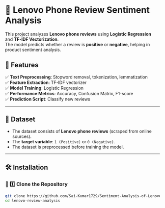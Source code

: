 # 📱 Lenovo Phone Review Sentiment Analysis  
This project analyzes **Lenovo phone reviews** using **Logistic Regression** and **TF-IDF Vectorization**.  
The model predicts whether a review is **positive** or **negative**, helping in product sentiment analysis.  

## 📌 Features  
✅ **Text Preprocessing**: Stopword removal, tokenization, lemmatization  
✅ **Feature Extraction**: TF-IDF vectorizer  
✅ **Model Training**: Logistic Regression  
✅ **Performance Metrics**: Accuracy, Confusion Matrix, F1-score  
✅ **Prediction Script**: Classify new reviews  

---

## 📂 Dataset  
- The dataset consists of **Lenovo phone reviews** (scraped from online sources).  
- The **target variable**: `1 (Positive)` or `0 (Negative)`.  
- The dataset is preprocessed before training the model.  

---

## 🛠 Installation  

### **🔹 1️⃣ Clone the Repository**  
```sh
git clone https://github.com/Sai-Kumar1729/Sentiment-Analysis-of-Lenovo-Mobile-reviews.git
cd lenovo-review-analysis
